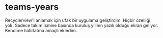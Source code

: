 # teams-years
Recyclerview'i anlamak için ufak bir uygulama geliştirdim.
Hiçbir özelliği yok.
Sadece takım ismine basınca kuruluş yılının yazılı olduğu ekran geliyor.
Kendime hatırlatma amaçlı ekledim.
